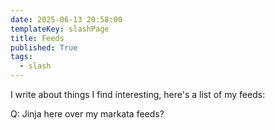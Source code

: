 ```yaml
---
date: 2025-06-13 20:58:00
templateKey: slashPage
title: Feeds
published: True
tags:
  - slash
---
```


I write about things I find interesting, here's a list of my feeds:

Q: Jinja here over my markata feeds?

